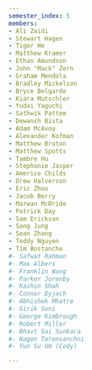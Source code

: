 ```yaml
---
semester_index: 5
members:
- Ali Zaidi
- Stewart Hagen
- Tiger He
- Matthew Kramer
- Ethan Amundson
- John "Mack" Zern
- Graham Mendola
- Bradley Mickelson
- Bryce Belgarde
- Kiara Mutschler
- Yudai Yaguchi
- Sathwik Pattem
- Dewansh Bista
- Adam McAvoy
- Alexander Kofman
- Matthew Bruton
- Matthew Spotts
- Tambre Hu
- Stephanie Jasper
- Americo Childs
- Drew Halverson
- Eric Zhou
- Jacob Berry
- Marwan McBride
- Patrick Day
- Sam Erickson
- Sang Jung
- Sean Zhang
- Teddy Nguyen
- Tim Bostanche
#- Safwat Rahman
#- Max Albers
#- Franklin Wang
#- Parker Jorenby
#- Kashin Shah
#- Connor Dyjach
#- Abhishek Mhatre
#- Girik Soni
#- George Kimbrough
#- Robert Miller
#- Bhavt Sai Sunkara
#- Nagon Taronvanchni
#- Yun Su Um (Cody)

---
```

